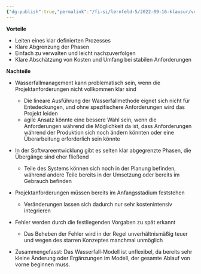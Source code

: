 ```yaml
---
{"dg-publish":true,"permalink":"/fi-si/lernfeld-5/2022-09-16-klausur/vorteile-und-nachteile-wasserfallmodell/"}
---
```



**Vorteile**
- Leiten eines klar definierten Prozesses
- Klare Abgrenzung der Phasen
- Einfach zu verwalten und leicht nachzuverfolgen
- Klare Abschätzung von Kosten und Umfang bei stabilen Anforderungen

**Nachteile**
- Wasserfallmanagement kann problematisch sein, wenn die Projektanforderungen nicht vollkommen klar sind
	- Die lineare Ausführung der Wasserfallmethode eignet sich nicht für Entedeckungen, und ohne spezifischere Anforderungen wird das Projekt leiden
	- agile Ansatz könnte eine bessere Wahl sein, wenn die Anforderungen während die Möglichkeit da ist, dass Anforderungen während der Produktion sich noch ändern könnten oder eine Überarbeitung erforderlich sein könnte
- In der Softwareentwicklung gibt es selten klar abgegrenzte Phasen, die Übergänge sind eher fließend
	- Teile des Systems können sich noch in der Planung befinden, während andere Teile bereits in der Umsetzung oder bereits im Gebrauch befinden
- Projektanforderungen müssen bereits im Anfangsstadium feststehen
	- Veränderungen lassen sich dadurch nur sehr kostenintensiv integrieren
- Fehler werden durch die festliegenden Vorgaben zu spät erkannt
	- Das Beheben der Fehler wird in der Regel unverhältnismäßig teuer und wegen des starren Konzeptes manchmal unmöglich

- Zusammengefasst: Das Wasserfall-Modell ist unflexibel, da bereits sehr kleine Änderung oder Ergänzungen im Modell, der gesamte Ablauf von vorne beginnen muss.